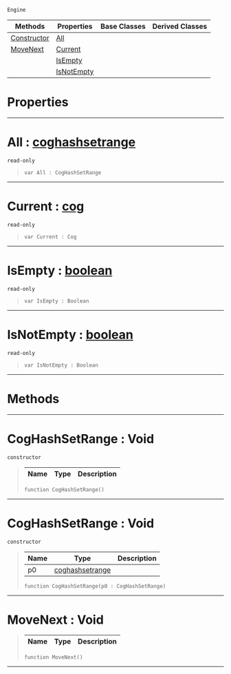  `Engine`

|Methods|Properties|Base Classes|Derived Classes|
|---|---|---|---|
|[ Constructor](coghashsetrange.md#coghashsetrange-void)|[ All](coghashsetrange.md#all-zilch-engine-document)| | |
|[ MoveNext](coghashsetrange.md#movenext-void)|[ Current](coghashsetrange.md#current-zilch-engine-docu)| | |
| |[ IsEmpty](coghashsetrange.md#isempty-zilch-engine-docu)| | |
| |[ IsNotEmpty](coghashsetrange.md#isnotempty-zilch-engine-d)| | |


 #  Properties


---  
 #  All : [coghashsetrange](coghashsetrange.md)

 `read-only`

> 
> ``` lang=cpp, name=Nada
> var All : CogHashSetRange


---  
 #  Current : [cog](cog.md)

 `read-only`

> 
> ``` lang=cpp, name=Nada
> var Current : Cog


---  
 #  IsEmpty : [boolean](../nada_base_types/boolean.md)

 `read-only`

> 
> ``` lang=cpp, name=Nada
> var IsEmpty : Boolean


---  
 #  IsNotEmpty : [boolean](../nada_base_types/boolean.md)

 `read-only`

> 
> ``` lang=cpp, name=Nada
> var IsNotEmpty : Boolean


---  
 #  Methods


---  
 #  CogHashSetRange : Void

 `constructor`

> 
> |Name|Type|Description|
> |---|---|---|
> ``` lang=cpp, name=Nada
> function CogHashSetRange()
> ``` 


---  
 #  CogHashSetRange : Void

 `constructor`

> 
> |Name|Type|Description|
> |---|---|---|
> |p0|[coghashsetrange](coghashsetrange.md)| |
> ``` lang=cpp, name=Nada
> function CogHashSetRange(p0 : CogHashSetRange)
> ``` 


---  
 #  MoveNext : Void

> 
> |Name|Type|Description|
> |---|---|---|
> ``` lang=cpp, name=Nada
> function MoveNext()
> ``` 


---  
 

 